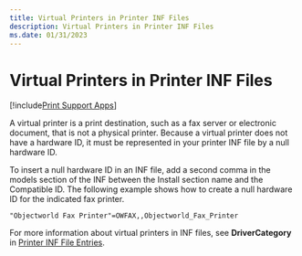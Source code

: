 ```yaml
---
title: Virtual Printers in Printer INF Files
description: Virtual Printers in Printer INF Files
ms.date: 01/31/2023
---
```


# Virtual Printers in Printer INF Files

[!include[Print Support Apps](../includes/print-support-apps.md)]

A virtual printer is a print destination, such as a fax server or electronic document, that is not a physical printer. Because a virtual printer does not have a hardware ID, it must be represented in your printer INF file by a null hardware ID.

To insert a null hardware ID in an INF file, add a second comma in the models section of the INF between the Install section name and the Compatible ID. The following example shows how to create a null hardware ID for the indicated fax printer.

```inf
"Objectworld Fax Printer"=OWFAX,,Objectworld_Fax_Printer
```

For more information about virtual printers in INF files, see **DriverCategory** in [Printer INF File Entries](printer-inf-file-entries.md).
